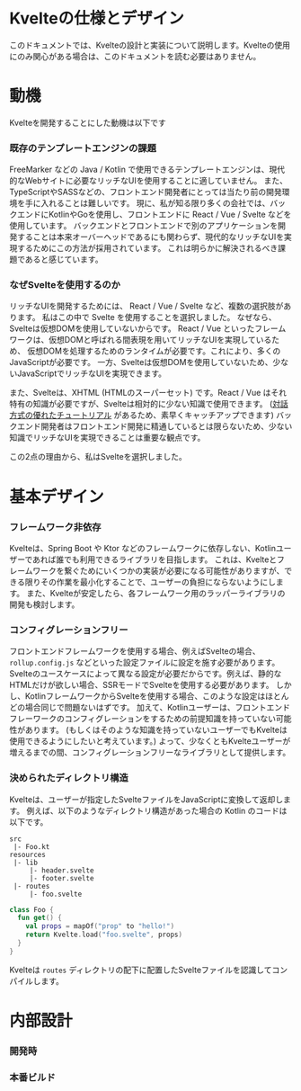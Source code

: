# Kvelteの仕様とデザイン

このドキュメントでは、Kvelteの設計と実装について説明します。Kvelteの使用にのみ関心がある場合は、このドキュメントを読む必要はありません。

# 動機

Kvelteを開発することにした動機は以下です

### 既存のテンプレートエンジンの課題

FreeMarker などの Java / Kotlin で使用できるテンプレートエンジンは、現代的なWebサイトに必要なリッチなUIを使用することに適していません。
また、TypeScriptやSASSなどの、フロントエンド開発者にとっては当たり前の開発環境を手に入れることは難しいです。
現に、私が知る限り多くの会社では、バックエンドにKotlinやGoを使用し、フロントエンドに React / Vue / Svelte などを使用しています。
バックエンドとフロントエンドで別のアプリケーションを開発することは本来オーバーヘッドであるにも関わらず、現代的なリッチなUIを実現するためにこの方法が採用されています。
これは明らかに解決されるべき課題であると感じています。

### なぜSvelteを使用するのか

リッチなUIを開発するためには、 React / Vue / Svelte など、複数の選択肢があります。
私はこの中で Svelte を使用することを選択しました。
なぜなら、Svelteは仮想DOMを使用していないからです。
React / Vue といったフレームワークは、仮想DOMと呼ばれる間表現を用いてリッチなUIを実現しているため、
仮想DOMを処理するためのランタイムが必要です。これにより、多くのJavaScriptが必要です。
一方、Svelteは仮想DOMを使用していないため、少ないJavaScriptでリッチなUIを実現できます。

また、Svelteは、XHTML (HTMLのスーパーセット) です。React / Vue はそれ特有の知識が必要ですが、Svelteは相対的に少ない知識で使用できます。
([対話方式の優れたチュートリアル](https://svelte.dev/tutorial/basics) があるため、素早くキャッチアップできます)
バックエンド開発者はフロントエンド開発に精通しているとは限らないため、少ない知識でリッチなUIを実現できることは重要な観点です。

この2点の理由から、私はSvelteを選択しました。

# 基本デザイン

### フレームワーク非依存

Kvelteは、Spring Boot や Ktor などのフレームワークに依存しない、Kotlinユーザーであれば誰でも利用できるライブラリを目指します。
これは、Kvelteとフレームワークを繋ぐためにいくつかの実装が必要になる可能性がありますが、できる限りその作業を最小化することで、ユーザーの負担にならないようにします。
また、Kvelteが安定したら、各フレームワーク用のラッパーライブラリの開発も検討します。

### コンフィグレーションフリー

フロントエンドフレームワークを使用する場合、例えばSvelteの場合、 `rollup.config.js` などといった設定ファイルに設定を施す必要があります。
Svelteのユースケースによって異なる設定が必要だからです。例えば、静的なHTMLだけが欲しい場合、SSRモードでSvelteを使用する必要があります。
しかし、KotlinフレームワークからSvelteを使用する場合、このような設定はほとんどの場合同じで問題ないはずです。
加えて、Kotlinユーザーは、フロントエンドフレーワークのコンフィグレーションをするための前提知識を持っていない可能性があります。
(もしくはそのような知識を持っていないユーザーでもKvelteは使用できるようにしたいと考えています。)
よって、少なくともKvelteユーザーが増えるまでの間、コンフィグレーションフリーなライブラリとして提供します。

### 決められたディレクトリ構造

Kvelteは、ユーザーが指定したSvelteファイルをJavaScriptに変換して返却します。
例えば、以下のようなディレクトリ構造があった場合の Kotlin のコードは以下です。

```
src
 |- Foo.kt
resources
 |- lib
     |- header.svelte
     |- footer.svelte
 |- routes
     |- foo.svelte
```

```kotlin
class Foo {
  fun get() {
    val props = mapOf("prop" to "hello!")
    return Kvelte.load("foo.svelte", props)
  }
}

```

Kvelteは `routes` ディレクトリの配下に配置したSvelteファイルを認識してコンパイルします。

# 内部設計

### 開発時


### 本番ビルド

